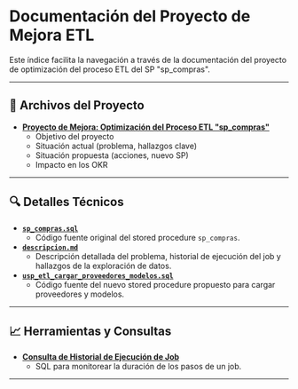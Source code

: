 # Documentación del Proyecto de Mejora ETL

Este índice facilita la navegación a través de la documentación del proyecto de optimización del proceso ETL del SP "sp_compras".

---

## 📂 Archivos del Proyecto

* [**Proyecto de Mejora: Optimización del Proceso ETL "sp_compras"**](Proyecto_Mejora_ETL_sp_compras.md)
    * Objetivo del proyecto
    * Situación actual (problema, hallazgos clave)
    * Situación propuesta (acciones, nuevo SP)
    * Impacto en los OKR

---

## 🔍 Detalles Técnicos

* [**`sp_compras.sql`**](./documentos-tecnicos/sp_compras.md)
    * Código fuente original del stored procedure `sp_compras`.
* [**`descripcion.md`**](descripcion.md)
    * Descripción detallada del problema, historial de ejecución del job y hallazgos de la exploración de datos.
* [**`usp_etl_cargar_proveedores_modelos.sql`**](./documentos-tecnicos/usp_etl_cargar_proveedores_modelos.md)
    * Código fuente del nuevo stored procedure propuesto para cargar proveedores y modelos.

---

## 📈 Herramientas y Consultas

* [**Consulta de Historial de Ejecución de Job**](descripcion.md#consulta-para-determinar-historial-de-ejecución-del-paso-n-de-un-job)
    * SQL para monitorear la duración de los pasos de un job.

---